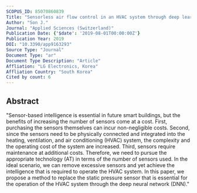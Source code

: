 ```yaml
---
SCOPUS_ID: 85070860839
Title: "Sensorless air flow control in an HVAC system through deep learning"
Author: "Son J."
Journal: "Applied Sciences (Switzerland)"
Publication Date: {'$date': '2019-08-01T00:00:00Z'}
Publication Year: 2019
DOI: "10.3390/app9163293"
Source Type: "Journal"
Document Type: "ar"
Document Type Description: "Article"
Affliation: "LG Electronics, Korea"
Affliation Country: "South Korea"
Cited by count: 6
---
```


## Abstract
"Sensor-based intelligence is essential in future smart buildings, but the benefits of increasing the number of sensors come at a cost. First, purchasing the sensors themselves can incur non-negligible costs. Second, since the sensors need to be physically connected and integrated into the heating, ventilation, and air conditioning (HVAC) system, the complexity and the operating cost of the system are increased. Third, sensors require maintenance at additional costs. Therefore, we need to pursue the appropriate technology (AT) in terms of the number of sensors used. In the ideal scenario, we can remove excessive sensors and yet achieve the intelligence that is required to operate the HVAC system. In this paper, we propose a method to replace the static pressure sensor that is essential for the operation of the HVAC system through the deep neural network (DNN)."
